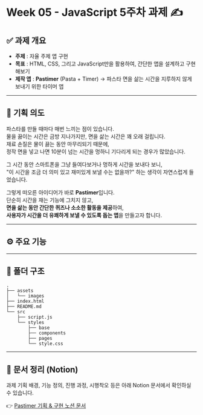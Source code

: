 # Week 05 - JavaScript 5주차 과제 ✍️

## ✅ 과제 개요

- **주제** : 자율 주제 앱 구현
- **목표** : HTML, CSS, 그리고 JavaScript만을 활용하여, 간단한 앱을 설계하고 구현해보기
- **제작 앱** : **Pastimer** (Pasta + Timer)
  → 파스타 면을 삶는 시간을 지루하지 않게 보내기 위한 타이머 앱

---

## 🧠 기획 의도

파스타를 만들 때마다 매번 느끼는 점이 있습니다.  
물을 끓이는 시간은 금방 지나가지만, 면을 삶는 시간은 꽤 오래 걸립니다.  
재료 손질은 물이 끓는 동안 마무리되기 때문에,  
정작 면을 넣고 나면 10분이 넘는 시간을 멍하니 기다리게 되는 경우가 많았습니다.

그 시간 동안 스마트폰을 그냥 들여다보거나 멍하게 시간을 보내다 보니,  
"이 시간을 조금 더 의미 있고 재미있게 보낼 수는 없을까?" 하는 생각이 자연스럽게 들었습니다.

그렇게 떠오른 아이디어가 바로 **Pastimer**입니다.  
단순히 시간을 재는 기능에 그치지 않고,  
**면을 삶는 동안 간단한 퀴즈나 소소한 활동을 제공**하여,  
**사용자가 시간을 더 유쾌하게 보낼 수 있도록 돕는 앱**을 만들고자 합니다.

---

## ⚙️ 주요 기능

---

## 📁 폴더 구조

```
.
├── assets
│   └── images
├── index.html
├── README.md
└── src
    ├── script.js
    └── styles
        ├── base
        ├── components
        ├── pages
        └── style.css
```

---

## 📄 문서 정리 (Notion)

과제 기획 배경, 기능 정의, 진행 과정, 시행착오 등은 아래 Notion 문서에서 확인하실 수 있습니다.

👉 [Pastimer 기획 & 구현 노션 문서]()
